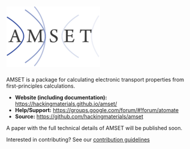 # <img alt="amset" src="docs_rst/source/_static/amset_logo.png" width="250">

AMSET is a package for calculating electronic transport properties from
first-principles calculations.

- **Website (including documentation):** https://hackingmaterials.github.io/amset/
- **Help/Support:** https://groups.google.com/forum/#!forum/atomate
- **Source:** https://github.com/hackingmaterials/amset

A paper with the full technical details of AMSET will be published soon.

Interested in contributing? See our [contribution guidelines](https://github.com/hackingmaterials/amset/blob/master/CONTRIBUTING.md)